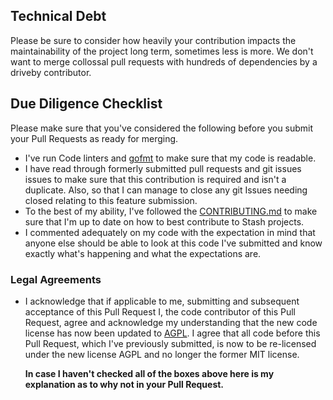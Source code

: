 
## Technical Debt
Please be sure to consider how heavily your contribution impacts the maintainability of the project long term, sometimes less is more.  We don't want to merge collossal pull requests with hundreds of dependencies by a driveby contributor.

## Due Diligence Checklist
Please make sure that you've considered the following before you submit your Pull Requests as ready for merging.
* I've run Code linters and [gofmt](https://golang.org/cmd/gofmt/) to make sure that my code is readable.
* I have read through formerly submitted pull requests and git issues issues to make sure that this contribution is required and isn't a duplicate. Also, so that I can manage to close any git Issues needing closed relating to this feature submission.
* To the best of my ability, I've followed the [CONTRIBUTING.md](./CONTRIBUTING.md) to make sure that I'm up to date on how to best contribute to Stash projects.
* I  commented adequately on my code with the expectation in mind that anyone else should be able to look at this code I've submitted and know exactly what's happening and what the expectations are.

### Legal Agreements
* I acknowledge that if applicable to me, submitting and subsequent acceptance of this Pull Request I, the code contributor of this Pull Request, agree and acknowledge my understanding that the new code license has now been updated to [AGPL](/LICENSE.md). I agree that all code before this Pull Request, which I've previously submitted, is now to be re-licensed under the new license AGPL and no longer the former MIT license.

  <!-- Explain why you may not have checked all of the above boxes. -->
  **In case I haven't checked all of the boxes above here is my explanation as to why not in your Pull Request.**
  
